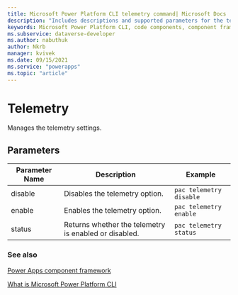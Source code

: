 ```yaml
---
title: Microsoft Power Platform CLI telemetry command| Microsoft Docs
description: "Includes descriptions and supported parameters for the telemetry command."
keywords: Microsoft Power Platform CLI, code components, component framework, CLI
ms.subservice: dataverse-developer
ms.author: nabuthuk
author: Nkrb
manager: kvivek
ms.date: 09/15/2021
ms.service: "powerapps"
ms.topic: "article"
---
```


# Telemetry

Manages the telemetry settings.

## Parameters

|Parameter Name|Description|Example|
|------------|------------|---------|
|disable|Disables the telemetry option.| `pac telemetry disable`|
|enable|Enables the telemetry option.|`pac telemetry enable`|
|status|Returns whether the telemetry is enabled or disabled.|`pac telemetry status`|

### See also

[Power Apps component framework](../component-framework/overview.md)

[What is Microsoft Power Platform CLI](../../powerapps-cli.md)